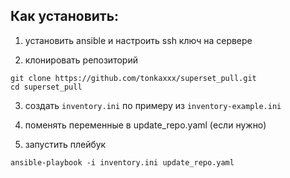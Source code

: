 ## Как установить:

1. установить ansible и настроить ssh ключ на сервере

2. клонировать репозиторий
```
git clone https://github.com/tonkaxxx/superset_pull.git
cd superset_pull
```

3. создать `inventory.ini` по примеру из `inventory-example.ini`

4. поменять переменные в update_repo.yaml (если нужно)

5. запустить плейбук
```
ansible-playbook -i inventory.ini update_repo.yaml
```